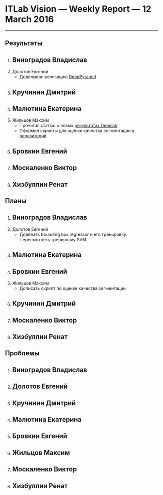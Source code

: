 # ITLab Vision — Weekly Report — 12 March 2016

----------------

## Результаты
  1. Виноградов Владислав
     - 
  1. Долотов Евгений
     - Доделывал релизацию [DeepPyramid](https://github.com/DolotovEvgeniy/face-detection-model/tree/improve/deep_pyramid)
  1. Кручинин Дмитрий
     -
  1. Малютина Екатерина
     -
  1. Жильцов Максим
     - Прочитал статью о новых [результатах Deeplab](http://arxiv.org/pdf/1511.03339v1.pdf)
     - Оформил скрипты для оценки качества сегментации в [репозиторий](https://github.com/ITLab-Vision/semseg/pull/8)
  1. Бровкин Евгений
     -
  1. Москаленко Виктор
     -
  1. Хизбуллин Ренат
     -

## Планы
  1. Виноградов Владислав
     -
  1. Долотов Евгений
     - Доделать bounding box regressor и его тренировку. Пересмотреть тренировку SVM. 
  1. Малютина Екатерина
     -
  1. Бровкин Евгений
     -
  1. Жильцов Максим
     - Дописать скрипт по оценке качества сегментации
  1. Кручинин Дмитрий
     -
  1. Москаленко Виктор
     -
  1. Хизбуллин Ренат
     -

## Проблемы
  1. Виноградов Владислав
     -
  1. Долотов Евгений
     -
  1. Кручинин Дмитрий
     -
  1. Малютина Екатерина
     -
  1. Бровкин Евгений
     -
  1. Жильцов Максим
     -
  1. Москаленко Виктор
     -
  1. Хизбуллин Ренат
     -